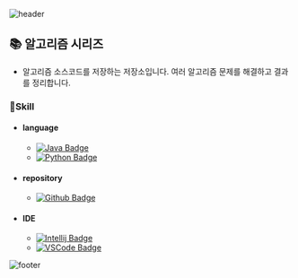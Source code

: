 
![header](https://capsule-render.vercel.app/api?type=waving&color=auto&height=150&section=header&fontSize=40&animation=fadeIn)

## 📚 알고리즘 시리즈

- 알고리즘 소스코드를 저장하는 저장소입니다. 여러 알고리즘 문제를 해결하고 결과를 정리합니다.

### 📌Skill

- #### language

  - [![Java Badge](https://img.shields.io/badge/Java-007396?style=flat-square&logo=Java&logoColor=white)](https://java.com/ko/)
  - [![Python Badge](https://img.shields.io/badge/Python-3776AB?style=flat-square&logo=Python&logoColor=white)](https://www.python.org/)

- #### repository

  - [![Github Badge](https://img.shields.io/badge/Github-181717?style=flat-square&logo=Github&logoColor=white)](https://github.com/)

- #### IDE

  - [![Intellij Badge](https://img.shields.io/badge/IntelliJ%20IDEA-000000?style=flat-square&logo=IntelliJ%20IDEA&logoColor=white)](https://www.jetbrains.com/idea/) 
  - [![VSCode Badge](https://img.shields.io/badge/VSCode-007ACC?style=flat-square&logo=Visual%20Studio%20Code&logoColor=white)](https://code.visualstudio.com/)


![footer](https://capsule-render.vercel.app/api?type=waving&color=gradient&height=150&section=footer)
